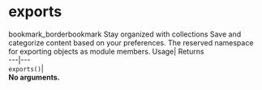  
#  exports 
bookmark_borderbookmark Stay organized with collections  Save and categorize content based on your preferences. 
The reserved namespace for exporting objects as module members. 
Usage| Returns  
---|---  
`exports()`|   
**No arguments.**
